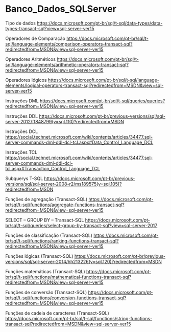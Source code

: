 # Banco_Dados_SQLServer

Tipo de dados
https://docs.microsoft.com/pt-br/sql/t-sql/data-types/data-types-transact-sql?view=sql-server-ver15

Operadores de Comparação 
https://docs.microsoft.com/pt-br/sql/t-sql/language-elements/comparison-operators-transact-sql?redirectedfrom=MSDN&view=sql-server-ver15

Operadores Aritméticos
https://docs.microsoft.com/pt-br/sql/t-sql/language-elements/arithmetic-operators-transact-sql?redirectedfrom=MSDN&view=sql-server-ver15

Operadores lógicos
https://docs.microsoft.com/pt-br/sql/t-sql/language-elements/logical-operators-transact-sql?redirectedfrom=MSDN&view=sql-server-ver15

Instruções DML
https://docs.microsoft.com/pt-br/sql/t-sql/queries/queries?redirectedfrom=MSDN&view=sql-server-ver15

Instruções DDL
https://docs.microsoft.com/pt-br/previous-versions/sql/sql-server-2012/ff848799(v=sql.110)?redirectedfrom=MSDN

Instruções DCL
https://social.technet.microsoft.com/wiki/contents/articles/34477.sql-server-commands-dml-ddl-dcl-tcl.aspx#Data_Control_Language_DCL

Instruções TCL
https://social.technet.microsoft.com/wiki/contents/articles/34477.sql-server-commands-dml-ddl-dcl-tcl.aspx#Transaction_Control_Language_TCL

Subquerys T-SQL
https://docs.microsoft.com/pt-br/previous-versions/sql/sql-server-2008-r2/ms189575(v=sql.105)?redirectedfrom=MSDN

Funções de agregação (Transact-SQL)
https://docs.microsoft.com/pt-br/sql/t-sql/functions/aggregate-functions-transact-sql?redirectedfrom=MSDN&view=sql-server-ver15

SELECT – GROUP BY – Transact-SQL
https://docs.microsoft.com/pt-br/sql/t-sql/queries/select-group-by-transact-sql?view=sql-server-2017

Funções de classificação (Transact-SQL)
https://docs.microsoft.com/pt-br/sql/t-sql/functions/ranking-functions-transact-sql?redirectedfrom=MSDN&view=sql-server-ver15

Funções lógicas (Transact-SQL)
https://docs.microsoft.com/pt-br/previous-versions/sql/sql-server-2014/hh213226(v=sql.120)?redirectedfrom=MSDN

Funções matemáticas (Transact-SQL)
https://docs.microsoft.com/pt-br/sql/t-sql/functions/mathematical-functions-transact-sql?redirectedfrom=MSDN&view=sql-server-ver15

Funções de conversão (Transact-SQL)
https://docs.microsoft.com/pt-br/sql/t-sql/functions/conversion-functions-transact-sql?redirectedfrom=MSDN&view=sql-server-ver15

Funções de cadeia de caracteres (Transact-SQL)
https://docs.microsoft.com/pt-br/sql/t-sql/functions/string-functions-transact-sql?redirectedfrom=MSDN&view=sql-server-ver15
